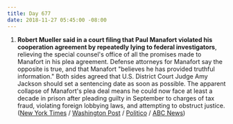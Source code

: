 ```yaml
---
title: Day 677
date: 2018-11-27 05:45:00 -08:00
---
```


1. **Robert Mueller said in a court filing that Paul Manafort violated his cooperation agreement by repeatedly lying to federal investigators**, relieving the special counsel's office of all the promises made to Manafort in his plea agreement. Defense attorneys for Manafort say the opposite is true, and that Manafort "believes he has provided truthful information." Both sides agreed that U.S. District Court Judge Amy Jackson should set a sentencing date as soon as possible. The apparent collapse of Manafort's plea deal means he could now face at least a decade in prison after pleading guilty in September to charges of tax fraud, violating foreign lobbying laws, and attempting to obstruct justice. ([New York Times](https://www.nytimes.com/2018/11/26/us/politics/mueller-paul-manafort-cooperation.html) / [Washington Post](https://www.washingtonpost.com/local/public-safety/mueller-says-manafort-lied-after-pleading-guilty-should-be-sentenced-immediately/2018/11/26/61c76d5a-f18d-11e8-aeea-b85fd44449f5_story.html?utm_term=.aac1f5530f0d) / [Politico](https://www.politico.com/story/2018/11/26/mueller-manafort-plea-deal-lying-1017278) / [ABC News](https://abcnews.go.com/Politics/special-counsel-robert-muellers-office-claims-paul-manafort/story?id=59431809))